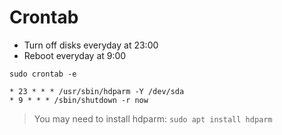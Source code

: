 # Crontab

* Turn off disks everyday at 23:00 
* Reboot everyday at 9:00

```
sudo crontab -e
```

```
* 23 * * * /usr/sbin/hdparm -Y /dev/sda
* 9 * * * /sbin/shutdown -r now
```

> You may need to install hdparm: `sudo apt install hdparm`
